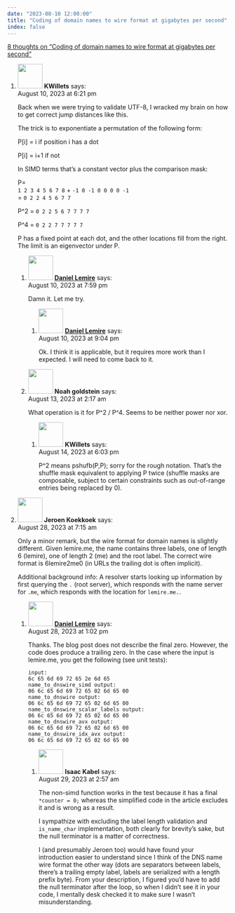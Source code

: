 ```yaml
---
date: "2023-08-10 12:00:00"
title: "Coding of domain names to wire format at gigabytes per second"
index: false
---
```


[8 thoughts on &ldquo;Coding of domain names to wire format at gigabytes per second&rdquo;](/lemire/blog/2023/08-10-coding-of-domain-names-to-wire-format-at-gigabytes-per-second)

<ol class="comment-list">
<li id="comment-653814" class="comment even thread-even depth-1 parent">
<div class="comment-author vcard">
<img alt src="https://secure.gravatar.com/avatar/331059294e89906fef3d785f06820025?s=56&#038;d=mm&#038;r=g" srcset="https://secure.gravatar.com/avatar/331059294e89906fef3d785f06820025?s=112&#038;d=mm&#038;r=g 2x" class="avatar avatar-56 photo" height="56" width="56" decoding="async" /> <b class="fn">KWillets</b> <span class="says">says:</span> </div>
<div class="comment-metadata"><time datetime="2023-08-10T18:21:39+00:00">August 10, 2023 at 6:21 pm</time></a> </div>
<div class="comment-content">
<p>Back when we were trying to validate UTF-8, I wracked my brain on how to get correct jump distances like this.</p>
<p>The trick is to exponentiate a permutation of the following form:</p>
<p>P[i] = i if position i has a dot</p>
<p>P[i] = i+1 if not</p>
<p>In SIMD terms that&rsquo;s a constant vector plus the comparison mask:</p>
<p>P=<br/>
<code>1 2 3 4 5 6 7 8</code> + <code>-1 0 -1 0 0 0 0 -1</code><br/>
= <code>0 2 2 4 5 6 7 7</code></p>
<p>P^2 = <code>0 2 2 5 6 7 7 7 7</code></p>
<p>P^4 = <code>0 2 2 7 7 7 7 7</code></p>
<p>P has a fixed point at each dot, and the other locations fill from the right. The limit is an eigenvector under P.</p>
</div>
<ol class="children">
<li id="comment-653832" class="comment byuser comment-author-lemire bypostauthor odd alt depth-2 parent">
<div class="comment-author vcard">
<img alt src="https://secure.gravatar.com/avatar/2ca999bef9535950f5b84281a4dab006?s=56&#038;d=mm&#038;r=g" srcset="https://secure.gravatar.com/avatar/2ca999bef9535950f5b84281a4dab006?s=112&#038;d=mm&#038;r=g 2x" class="avatar avatar-56 photo" height="56" width="56" decoding="async" /> <b class="fn"><a href="https://lemire.me/en/" class="url" rel="ugc">Daniel Lemire</a></b> <span class="says">says:</span> </div>
<div class="comment-metadata"><time datetime="2023-08-10T19:59:09+00:00">August 10, 2023 at 7:59 pm</time></a> </div>
<div class="comment-content">
<p>Damn it. Let me try.</p>
</div>
<ol class="children">
<li id="comment-653840" class="comment byuser comment-author-lemire bypostauthor even depth-3">
<div class="comment-author vcard">
<img alt src="https://secure.gravatar.com/avatar/2ca999bef9535950f5b84281a4dab006?s=56&#038;d=mm&#038;r=g" srcset="https://secure.gravatar.com/avatar/2ca999bef9535950f5b84281a4dab006?s=112&#038;d=mm&#038;r=g 2x" class="avatar avatar-56 photo" height="56" width="56" loading="lazy" decoding="async" /> <b class="fn"><a href="https://lemire.me/en/" class="url" rel="ugc">Daniel Lemire</a></b> <span class="says">says:</span> </div>
<div class="comment-metadata"><time datetime="2023-08-10T21:04:41+00:00">August 10, 2023 at 9:04 pm</time></a> </div>
<div class="comment-content">
<p>Ok. I think it is applicable, but it requires more work than I expected. I will need to come back to it.</p>
</div>
</li>
</ol>
</li>
<li id="comment-654023" class="comment odd alt depth-2 parent">
<div class="comment-author vcard">
<img alt src="https://secure.gravatar.com/avatar/5c6c5e08ed042ab5db692956c8c768c2?s=56&#038;d=mm&#038;r=g" srcset="https://secure.gravatar.com/avatar/5c6c5e08ed042ab5db692956c8c768c2?s=112&#038;d=mm&#038;r=g 2x" class="avatar avatar-56 photo" height="56" width="56" loading="lazy" decoding="async" /> <b class="fn">Noah goldstein</b> <span class="says">says:</span> </div>
<div class="comment-metadata"><time datetime="2023-08-13T02:17:26+00:00">August 13, 2023 at 2:17 am</time></a> </div>
<div class="comment-content">
<p>What operation is it for P^2 / P^4. Seems to be neither power nor xor.</p>
</div>
<ol class="children">
<li id="comment-654083" class="comment even depth-3">
<div class="comment-author vcard">
<img alt src="https://secure.gravatar.com/avatar/331059294e89906fef3d785f06820025?s=56&#038;d=mm&#038;r=g" srcset="https://secure.gravatar.com/avatar/331059294e89906fef3d785f06820025?s=112&#038;d=mm&#038;r=g 2x" class="avatar avatar-56 photo" height="56" width="56" loading="lazy" decoding="async" /> <b class="fn">KWillets</b> <span class="says">says:</span> </div>
<div class="comment-metadata"><time datetime="2023-08-14T18:03:01+00:00">August 14, 2023 at 6:03 pm</time></a> </div>
<div class="comment-content">
<p>P^2 means pshufb(P,P); sorry for the rough notation. That&rsquo;s the shuffle mask equivalent to applying P twice (shuffle masks are composable, subject to certain constraints such as out-of-range entries being replaced by 0).</p>
</div>
</li>
</ol>
</li>
</ol>
</li>
<li id="comment-654343" class="comment odd alt thread-odd thread-alt depth-1 parent">
<div class="comment-author vcard">
<img alt src="https://secure.gravatar.com/avatar/645ad53c379872899ff7e3363236975d?s=56&#038;d=mm&#038;r=g" srcset="https://secure.gravatar.com/avatar/645ad53c379872899ff7e3363236975d?s=112&#038;d=mm&#038;r=g 2x" class="avatar avatar-56 photo" height="56" width="56" loading="lazy" decoding="async" /> <b class="fn">Jeroen Koekkoek</b> <span class="says">says:</span> </div>
<div class="comment-metadata"><time datetime="2023-08-28T07:15:48+00:00">August 28, 2023 at 7:15 am</time></a> </div>
<div class="comment-content">
<p>Only a minor remark, but the wire format for domain names is slightly different. Given lemire.me, the name contains three labels, one of length 6 (lemire), one of length 2 (me) and the root label. The correct wire format is 6lemire2me0 (in URLs the trailing dot is often implicit).</p>
<p>Additional background info: A resolver starts looking up information by first querying the <code>.</code> (root server), which responds with the name server for <code>.me</code>, which responds with the location for <code>lemire.me.</code>.</p>
</div>
<ol class="children">
<li id="comment-654347" class="comment byuser comment-author-lemire bypostauthor even depth-2 parent">
<div class="comment-author vcard">
<img alt src="https://secure.gravatar.com/avatar/2ca999bef9535950f5b84281a4dab006?s=56&#038;d=mm&#038;r=g" srcset="https://secure.gravatar.com/avatar/2ca999bef9535950f5b84281a4dab006?s=112&#038;d=mm&#038;r=g 2x" class="avatar avatar-56 photo" height="56" width="56" loading="lazy" decoding="async" /> <b class="fn"><a href="https://lemire.me/en/" class="url" rel="ugc">Daniel Lemire</a></b> <span class="says">says:</span> </div>
<div class="comment-metadata"><time datetime="2023-08-28T13:02:18+00:00">August 28, 2023 at 1:02 pm</time></a> </div>
<div class="comment-content">
<p>Thanks. The blog post does not describe the final zero. However, the code does produce a trailing zero. In the case where the input is lemire.me, you get the following (see unit tests):</p>
<pre><code>input:
6c 65 6d 69 72 65 2e 6d 65 
name_to_dnswire_simd output:
06 6c 65 6d 69 72 65 02 6d 65 00 
name_to_dnswire output:
06 6c 65 6d 69 72 65 02 6d 65 00 
name_to_dnswire_scalar_labels output:
06 6c 65 6d 69 72 65 02 6d 65 00 
name_to_dnswire_avx output:
06 6c 65 6d 69 72 65 02 6d 65 00 
name_to_dnswire_idx_avx output:
06 6c 65 6d 69 72 65 02 6d 65 00
</code></pre>
</div>
<ol class="children">
<li id="comment-654355" class="comment odd alt depth-3">
<div class="comment-author vcard">
<img alt src="https://secure.gravatar.com/avatar/7ea5ff8c2bd81e8906d62b27bbb22280?s=56&#038;d=mm&#038;r=g" srcset="https://secure.gravatar.com/avatar/7ea5ff8c2bd81e8906d62b27bbb22280?s=112&#038;d=mm&#038;r=g 2x" class="avatar avatar-56 photo" height="56" width="56" loading="lazy" decoding="async" /> <b class="fn">Isaac Kabel</b> <span class="says">says:</span> </div>
<div class="comment-metadata"><time datetime="2023-08-29T02:57:41+00:00">August 29, 2023 at 2:57 am</time></a> </div>
<div class="comment-content">
<p>The non-simd function works in the test because it has a final <code>*counter = 0;</code> whereas the simplified code in the article excludes it and is wrong as a result.</p>
<p>I sympathize with excluding the label length validation and <code>is_name_char</code> implementation, both clearly for brevity&rsquo;s sake, but the null terminator is a matter of correctness.</p>
<p>I (and presumably Jeroen too) would have found your introduction easier to understand since I think of the DNS name wire format the other way (dots are separators between labels, there&rsquo;s a trailing empty label, labels are serialized with a length prefix byte). From your description, I figured you&rsquo;d have to add the null terminator after the loop, so when I didn&rsquo;t see it in your code, I mentally desk checked it to make sure I wasn&rsquo;t misunderstanding.</p>
</div>
</li>
</ol>
</li>
</ol>
</li>
</ol>
